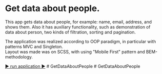 # Get data about people.
This app gets data about people, for example: name, email, address, and shows them. Also it has auxiliary functionality, such as demonstration of data about person, two kinds of filtration, sorting and pagination.    

The application was realized according to OOP paradigm, in particular with patterns MVC and Singleton.    
Layout was made was on SCSS, with using "Mobile First" pattern and BEM-methodology.

[:arrow_forward: run application :arrow_forward:](https://akim-boyarin.github.io/GetDataAboutPeople/)
#   G e t D a t a A b o u t P e o p l e  
 #   G e t D a t a A b o u t P e o p l e  
 
